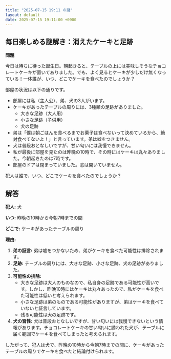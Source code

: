 ```yaml
---
title: "2025-07-15 19:11 の謎"
layout: default
date: 2025-07-15 19:11:00 +0900
---
```

## 毎日楽しめる謎解き：消えたケーキと足跡

**問題**

今日は待ちに待った誕生日。朝起きると、テーブルの上には美味しそうなチョコレートケーキが置いてありました。でも、よく見るとケーキが少しだけ無くなっている！一体誰が、いつ、どこでケーキを食べたのでしょうか？

部屋の状況は以下の通りです。

*   部屋には私（主人公）、弟、犬の3人がいます。
*   ケーキがあったテーブルの周りには、3種類の足跡がありました。
    *   大きな足跡（大人用）
    *   小さな足跡（子供用）
    *   犬の足跡
*   弟は「僕は朝ごはんを食べるまでお菓子は食べないって決めているから、絶対食べてないよ！」と言っています。弟は嘘をつきません。
*   犬は普段おとなしいですが、甘い匂いには我慢できません。
*   私が最後に部屋を見たのは昨晩の10時で、その時にはケーキは丸々ありました。今朝起きたのは7時です。
*   部屋のドアは閉まっていました。窓は開いていません。

犯人は誰で、いつ、どこでケーキを食べたのでしょうか？

## 解答

**犯人:** 犬

**いつ:** 昨晩の10時から今朝7時までの間

**どこで:** ケーキがあったテーブルの周り

**理由:**

1.  **弟の証言:** 弟は嘘をつかないため、弟がケーキを食べた可能性は排除されます。
2.  **足跡:** テーブルの周りには、大きな足跡、小さな足跡、犬の足跡がありました。
3.  **可能性の排除:**
    *   大きな足跡は大人のものなので、私自身の足跡である可能性が高いです。しかし、昨晩10時にはケーキは丸々あったので、私がケーキを食べた可能性は低いと考えられます。
    *   小さな足跡は弟のものである可能性がありますが、弟はケーキを食べていないと証言しています。
    *   残る可能性は犬の足跡です。
4.  **犬の習性:** 犬は普段おとなしいですが、甘い匂いには我慢できないという情報があります。チョコレートケーキの甘い匂いに誘われた犬が、テーブルに届く範囲でケーキを食べてしまったと考えられます。

したがって、犯人は犬で、昨晩の10時から今朝7時までの間に、ケーキがあったテーブルの周りでケーキを食べたと結論付けられます。
